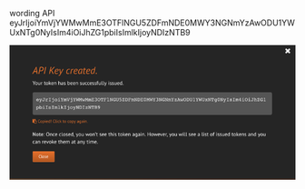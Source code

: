 wording  API eyJrIjoiYmVjYWMwMmE3OTFlNGU5ZDFmNDE0MWY3NGNmYzAwODU1YWUxNTg0NyIsIm4iOiJhZG1pbiIsImlkIjoyNDIzNTB9



![](/assets/wording-api-key.png)

